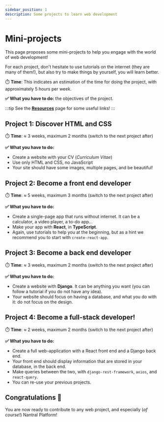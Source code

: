 ```yaml
---
sidebar_position: 1
description: Some projects to learn web development
---
```


# Mini-projects

This page proposes some mini-projects to help you engage with the world of
web development!

For each project, don't hesitate to use tutorials on the internet
(they are many of them!), but also try to make things by yourself,
you will learn better.

⏱️ **Time**: This indicates an estimation of the time for doing the project,
with approximately 5 hours per week.

**✅ What you have to do:** the objectives of the project.

:::tip
See the **[Resources](/dev/resources.md)** page for some useful links!
:::

## Project 1: Discover HTML and CSS

⏱️ **Time**: ≈ 3 weeks, maximum 2 months (switch to the next project after)

**✅ What you have to do:**

- Create a website with your CV (_Curriculum Vitae_)
- Use only HTML and CSS, no JavaScript
- Your site should have some images, multiple pages, and be beautiful!

## Project 2: Become a front end developer

⏱️ **Time**: ≈ 5 weeks, maximum 3 months (switch to the next project after)

**✅ What you have to do:**

- Create a single-page app that runs without internet. It can be a calculator, a video
  player, a to-do app...
- Make your app with **React**, in **TypeScript**.
- Again, use tutorials to help you at the beginning, but as a hint we recommend
  you to start with `create-react-app`.

## Project 3: Become a back end developer

⏱️ **Time**: ≈ 3 weeks, maximum 2 months (switch to the next project after)

**✅ What you have to do:**

- Create a website with **Django**. It can be anything you want (you can follow
  a tutorial if you do not have any idea).
- Your website should focus on having a database, and what you do with it: do
  not focus on the design.

## Project 4: Become a full-stack developer!

⏱️ **Time**: ≈ 2 weeks, maximum 2 months (switch to the next project after)

**✅ What you have to do:**

- Create a full web-application with a React front end and a Django back end.
- Your front end should display information that are stored in your database,
  in the back end.
- Make queries between the two, with `django-rest-framework`, `axios`, and
  `react-query`.
- You can re-use your previous projects.

## Congratulations 🥳

You are now ready to contribute to any web project, and especially
(_of course!_) Nantral Platform!
